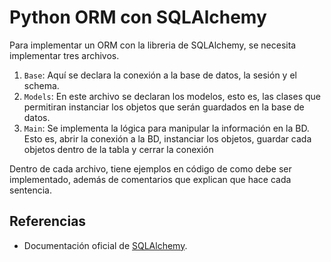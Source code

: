 # Python ORM con SQLAlchemy

Para implementar un ORM con la libreria de SQLAlchemy, se necesita implementar tres archivos.
1. `Base`: Aquí se declara la conexión a la base de datos, la sesión y el schema.
2. `Models`: En este archivo se declaran los modelos, esto es, las clases que permitiran instanciar los objetos que serán guardados en la base de datos.
3. `Main`:  Se implementa la lógica para manipular la información en la BD. Esto es, abrir la conexión a la BD, instanciar los objetos, guardar cada objetos dentro de la tabla y cerrar la conexión

Dentro de cada archivo, tiene ejemplos en código de como debe ser implementado, además de comentarios que explican que hace cada sentencia.

## Referencias
* Documentación oficial de [SQLAlchemy](https://docs.sqlalchemy.org/en/14/orm/).